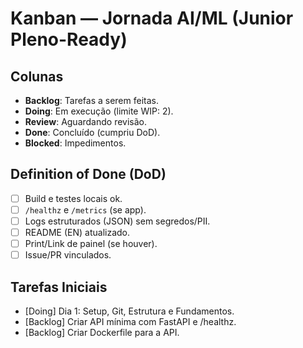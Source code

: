 # Kanban — Jornada AI/ML (Junior Pleno-Ready)

## Colunas
- **Backlog**: Tarefas a serem feitas.
- **Doing**: Em execução (limite WIP: 2).
- **Review**: Aguardando revisão.
- **Done**: Concluído (cumpriu DoD).
- **Blocked**: Impedimentos.

## Definition of Done (DoD)
- [ ] Build e testes locais ok.
- [ ] `/healthz` e `/metrics` (se app).
- [ ] Logs estruturados (JSON) sem segredos/PII.
- [ ] README (EN) atualizado.
- [ ] Print/Link de painel (se houver).
- [ ] Issue/PR vinculados.

## Tarefas Iniciais
- [Doing] Dia 1: Setup, Git, Estrutura e Fundamentos.
- [Backlog] Criar API mínima com FastAPI e /healthz.
- [Backlog] Criar Dockerfile para a API.